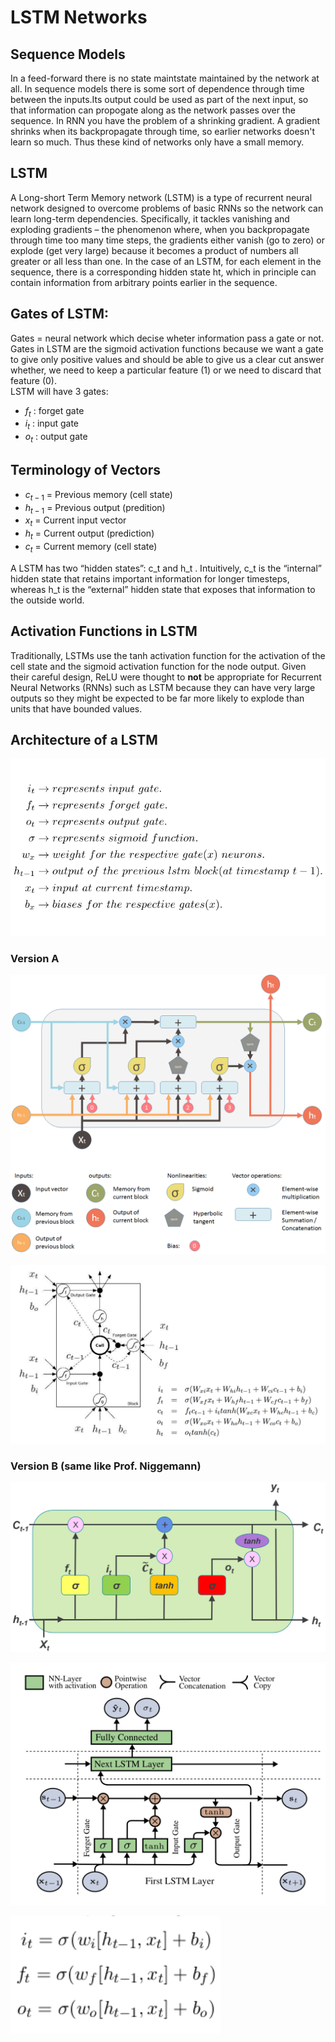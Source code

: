 # LSTM Networks
## Sequence Models
In a feed-forward there is no state maintstate maintained by the network at all. In sequence models there is some sort of dependence through time between the inputs.Its output could be used as part of the next input, so that information can propogate along as the network passes over the sequence. In RNN you have the problem of a shrinking gradient. A gradient shrinks when its backpropagate through time, so earlier networks doesn't learn so much. Thus these kind of networks only have a small memory. 

## LSTM
A Long-short Term Memory network (LSTM) is a type of recurrent neural network designed to overcome problems of basic RNNs so the network can learn long-term dependencies. Specifically, it tackles vanishing and exploding gradients – the phenomenon where, when you backpropagate through time too many time steps, the gradients either vanish (go to zero) or explode (get very large) because it becomes a product of numbers all greater or all less than one. 
In the case of an LSTM, for each element in the sequence, there is a corresponding hidden state ht, which in principle can contain information from arbitrary points earlier in the sequence.

## Gates of LSTM:
Gates = neural network which decise wheter information pass a gate or not. Gates in LSTM are the sigmoid activation functions because we want a gate to give only positive values and should be able to give us a clear cut answer whether, we need to keep a particular feature (1) or we need to discard that feature (0). <br>
LSTM will have 3 gates:
- $f_t$ : forget gate  
- $i_t$ : input gate 
- $o_t$ : output gate 

## Terminology of Vectors
- $c_{t-1}$ = Previous memory (cell state)
- $h_{t-1}$ = Previous output (predition)
- $x_{t}$ = Current input vector
- $h_{t}$ = Current output (prediction)
- $c_{t}$ = Current memory (cell state)

A LSTM has two “hidden states”: c_t  and h_t . Intuitively, c_t  is the “internal” hidden state that retains important information for longer timesteps, whereas h_t is the “external” hidden state that exposes that information to the outside world.

## Activation Functions in LSTM
Traditionally, LSTMs use the tanh activation function for the activation of the cell state and the sigmoid activation function for the node output. Given their careful design, ReLU were thought to __not__ be appropriate for Recurrent Neural Networks (RNNs) such as LSTM because they can have very large outputs so they might be expected to be far more likely to explode than units that have bounded values.


## Architecture of a LSTM

![](../pictures/lstm_key.png)

### Version A
![](../pictures/lstm_mit_c.png)

![](../pictures/lstm_mit_c_formula.png)


### Version B (same like Prof. Niggemann)
![](../pictures/lstm_ohne_c.png)

![](../pictures/lstm_nigemann.png)

![](../pictures/lstm_ohne_c_formula.png)


